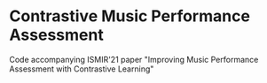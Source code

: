 # Contrastive Music Performance Assessment

Code accompanying ISMIR'21 paper "Improving Music Performance Assessment with Contrastive Learning"
